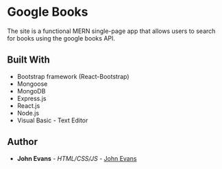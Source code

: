 # Google Books

The site is a functional MERN single-page app that allows users to search for books using the google books API.  

 
## Built With
* Bootstrap framework (React-Bootstrap)
* Mongoose
* MongoDB
* Express.js
* React.js
* Node.js
* Visual Basic - Text Editor
 
## Author
* **John Evans** - *HTML/CSS/JS* - [John Evans](https://github.com/evanjo03)
